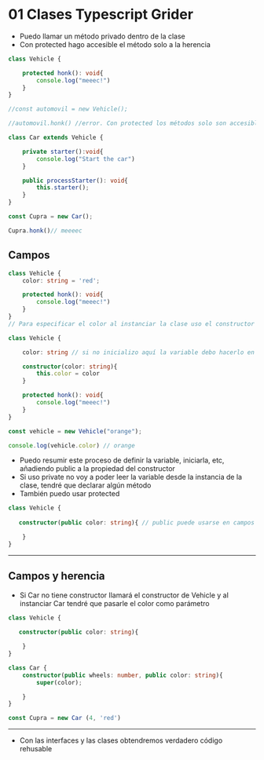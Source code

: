 # 01 Clases Typescript Grider

- Puedo llamar un método privado dentro de la clase
- Con protected hago accesible el método solo a la herencia

~~~ts
class Vehicle {

    protected honk(): void{
        console.log("meeec!")
    }
}

//const automovil = new Vehicle();

//automovil.honk() //error. Con protected los métodos solo son accesibles mediante la herencia

class Car extends Vehicle {

    private starter():void{
        console.log("Start the car")
    }

    public processStarter(): void{
        this.starter();
    }
}

const Cupra = new Car();

Cupra.honk()// meeeec
~~~

## Campos

~~~ts
class Vehicle {
    color: string = 'red';

    protected honk(): void{
        console.log("meeec!")
    }
}
// Para especificar el color al instanciar la clase uso el constructor

class Vehicle {

    color: string // si no inicializo aquí la variable debo hacerlo en el constructor con el this

    constructor(color: string){
        this.color = color
    }

    protected honk(): void{
        console.log("meeec!")
    }
}

const vehicle = new Vehicle("orange");

console.log(vehicle.color) // orange
~~~

- Puedo resumir este proceso de definir la variable, iniciarla, etc, añadiendo public a la propiedad del constructor
- Si uso private no voy a poder leer la variable desde la instancia de la clase, tendré que declarar algún método
- También puedo usar protected
~~~ts
class Vehicle {
   
   constructor(public color: string){ // public puede usarse en campos también. de esta manera no tengo que declarar ni inicializar la variable

    }
}
~~~
----

## Campos y herencia

- Si Car no tiene constructor llamará el constructor de Vehicle y al instanciar Car tendré que pasarle el color como parámetro
~~~ts
class Vehicle {
   
   constructor(public color: string){ 

    }
}

class Car {
    constructor(public wheels: number, public color: string){
        super(color);

    }
}

const Cupra = new Car (4, 'red')
~~~
---

- Con las interfaces y las clases obtendremos verdadero código rehusable
  
